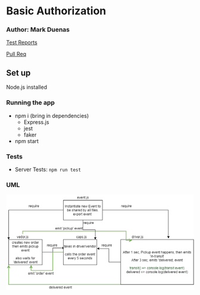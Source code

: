 # Basic Authorization

### Author: Mark Duenas

[Test Reports](https://github.com/MarkDuenas/caps/actions)

[Pull Req](https://github.com/MarkDuenas/auth-api/pull/2)


## Set up

Node.js installed

  ### Running the app
   - npm i (bring in dependencies)
      - Express.js
      - jest
      - faker
   - npm start   
      
  ### Tests
   - Server Tests:  `npm run test`
  
  ### UML

![UML](./lab11.png)